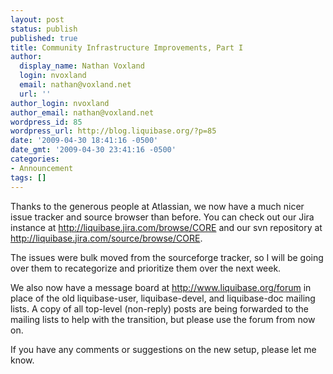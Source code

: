 ```yaml
---
layout: post
status: publish
published: true
title: Community Infrastructure Improvements, Part I
author:
  display_name: Nathan Voxland
  login: nvoxland
  email: nathan@voxland.net
  url: ''
author_login: nvoxland
author_email: nathan@voxland.net
wordpress_id: 85
wordpress_url: http://blog.liquibase.org/?p=85
date: '2009-04-30 18:41:16 -0500'
date_gmt: '2009-04-30 23:41:16 -0500'
categories:
- Announcement
tags: []
---
```



Thanks to the generous people at Atlassian, we now have a much nicer issue tracker and source browser than before.  You can check out our Jira instance at <a href="http://liquibase.jira.com/browse/CORE">http://liquibase.jira.com/browse/CORE</a> and our svn repository at <a href="http://liquibase.jira.com/source/browse/CORE">http://liquibase.jira.com/source/browse/CORE</a>.


The issues were bulk moved from the sourceforge tracker, so I will be going over them to recategorize and prioritize them over the next week.


We also now have a message board at <a href="http://www.liquibase.org/forum">http://www.liquibase.org/forum</a> in place of the old liquibase-user, liquibase-devel, and liquibase-doc mailing lists.  A copy of all top-level (non-reply) posts are being forwarded to the mailing lists to help with the transition, but please use the forum from now on.


If you have any comments or suggestions on the new setup, please let me know.
